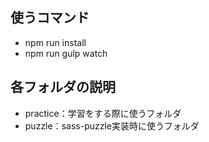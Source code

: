 ## 使うコマンド

- npm run install
- npm run gulp watch

## 各フォルダの説明

- practice：学習をする際に使うフォルダ
- puzzle：sass-puzzle実装時に使うフォルダ